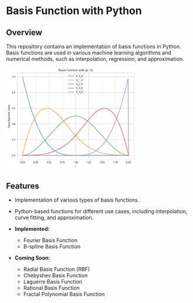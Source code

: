 # Basis Function with Python

## Overview
This repository contains an implementation of basis functions in Python. Basis functions are used in various machine learning algorithms and numerical methods, such as interpolation, regression, and approximation.



<img src="https://github.com/AliMehizel/basis_function__/blob/main/fig/non_periodic_knots.png" width="70%"></img> 


## Features
- Implementation of various types of basis functions.
- Python-based functions for different use cases, including interpolation, curve fitting, and approximation.

- **Implemented:**
  - Fourier Basis Function
  - B-spline Basis Function
- **Coming Soon:**
  - Radial Basis Function (RBF)
  - Chebyshev Basis Function
  - Laguerre Basis Function
  - Rational Basis Function
  - Fractal Polynomial Basis Function

